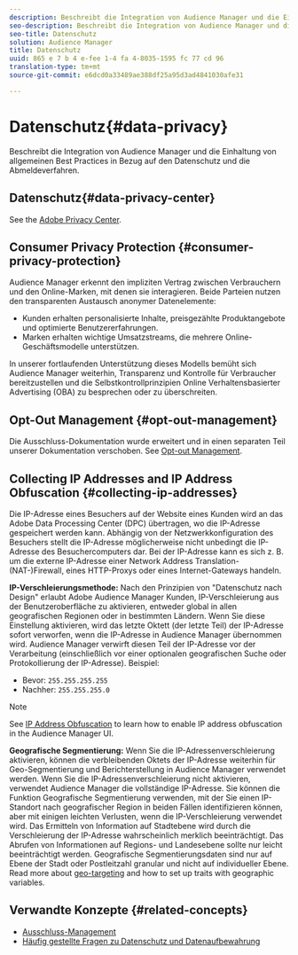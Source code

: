 ```yaml
---
description: Beschreibt die Integration von Audience Manager und die Einhaltung von allgemeinen Best Practices in Bezug auf den Datenschutz und die Abmeldeverfahren.
seo-description: Beschreibt die Integration von Audience Manager und die Einhaltung von allgemeinen Best Practices in Bezug auf den Datenschutz und die Abmeldeverfahren.
seo-title: Datenschutz
solution: Audience Manager
title: Datenschutz
uuid: 865 e 7 b 4 e-fee 1-4 fa 4-8035-1595 fc 77 cd 96
translation-type: tm+mt
source-git-commit: e6dcd0a33489ae388df25a95d3ad4841030afe31

---
```



# Datenschutz{#data-privacy}

Beschreibt die Integration von Audience Manager und die Einhaltung von allgemeinen Best Practices in Bezug auf den Datenschutz und die Abmeldeverfahren.

## Datenschutz{#data-privacy-center}

See the [Adobe Privacy Center](https://www.adobe.com/privacy/opt-out.html).

## Consumer Privacy Protection {#consumer-privacy-protection}

Audience Manager erkennt den impliziten Vertrag zwischen Verbrauchern und den Online-Marken, mit denen sie interagieren. Beide Parteien nutzen den transparenten Austausch anonymer Datenelemente:

* Kunden erhalten personalisierte Inhalte, preisgezählte Produktangebote und optimierte Benutzererfahrungen.
* Marken erhalten wichtige Umsatzstreams, die mehrere Online-Geschäftsmodelle unterstützen.

In unserer fortlaufenden Unterstützung dieses Modells bemüht sich Audience Manager weiterhin, Transparenz und Kontrolle für Verbraucher bereitzustellen und die Selbstkontrollprinzipien Online Verhaltensbasierter Advertising (OBA) zu besprechen oder zu überschreiten.

## Opt-Out Management {#opt-out-management}

Die Ausschluss-Dokumentation wurde erweitert und in einen separaten Teil unserer Dokumentation verschoben. See [Opt-out Management](../../overview/data-security-and-privacy/opt-out-management.md).

<!-- 

<p>  </p>
<table id="table_A1FF33B328BD451FAFF6C6B8422F928B"> 
 <tgroup cols="2">
  <colspec colnum="1" colname="col1" colwidth="1.00*" />
  <colspec colnum="2" colname="col2" colwidth="2.74*" />
  <thead> 
   <tr> 
    <th colname="col1" class="entry"> Opt-Out For </th> 
    <th colname="col2" class="entry"> Description </th> 
   </tr>
  </thead> 
  <tbody> 
   <tr> 
    <td colname="col1"> <p>Adobe Experience Cloud </p> </td> 
    <td colname="col2"> <p>The <a href="https://www.adobe.com/privacy/opt-out.html#customeruse" format="http" scope="external"> Your Privacy Choices page</a> provides 1-click features that let you control and opt-out of data collection by the Adobe Experience Cloud advertising solutions (including Audience Manager). Specifically, see the <a href="https://www.adobe.com/privacy/opt-out.html#customeruse" format="http" scope="external"> business customer section</a> of the Privacy Choices page. </p> </td> 
   </tr> 
   <tr> 
    <td colname="col1"> <p>Browsers that do not support third-party cookies </p> </td> 
    <td colname="col2"> <p>See <a href="../../features/declared-ids.md#declared-id-targeting"> Declared ID Targeting</a>. </p> </td> 
   </tr> 
   <tr> 
    <td colname="col1"> <p>Mobile devices </p> </td> 
    <td colname="col2"> <p>See the opt-out and privacy settings for: </p> <p> 
      <ul id="ul_86EFAB879215403D937B5148C26A41D9"> 
       <li id="li_C0B544E8F4FE473B94A5436D3A60BDB1"><a href="https://marketing.adobe.com/resources/help/en_US/mobile/android/privacy.html" format="https" scope="external"> Android devices</a> </li> 
       <li id="li_26C787BAB729499A9FEDF055E9AB0637"><a href="https://marketing.adobe.com/resources/help/en_US/mobile/ios/privacy.html" format="https" scope="external"> iOS devices</a> </li> 
      </ul> </p> </td> 
   </tr> 
  </tbody> 
 </tgroup> 
</table>

 -->

## Collecting IP Addresses and IP Address Obfuscation {#collecting-ip-addresses}

<!-- 

Adobe has enabled processes and offers settings that allow customers to use Audience Manager in compliance with applicable data privacy laws.

-->

Die IP-Adresse eines Besuchers auf der Website eines Kunden wird an das Adobe Data Processing Center (DPC) übertragen, wo die IP-Adresse gespeichert werden kann. Abhängig von der Netzwerkkonfiguration des Besuchers stellt die IP-Adresse möglicherweise nicht unbedingt die IP-Adresse des Besuchercomputers dar. Bei der IP-Adresse kann es sich z. B. um die externe IP-Adresse einer Network Address Translation-(NAT-)Firewall, eines HTTP-Proxys oder eines Internet-Gateways handeln.

**IP-Verschleierungsmethode:** Nach den Prinzipien von "Datenschutz nach Design" erlaubt Adobe Audience Manager Kunden, IP-Verschleierung aus der Benutzeroberfläche zu aktivieren, entweder global in allen geografischen Regionen oder in bestimmten Ländern. Wenn Sie diese Einstellung aktivieren, wird das letzte Oktett (der letzte Teil) der IP-Adresse sofort verworfen, wenn die IP-Adresse in Audience Manager übernommen wird. Audience Manager verwirft diesen Teil der IP-Adresse vor der Verarbeitung (einschließlich vor einer optionalen geografischen Suche oder Protokollierung der IP-Adresse). Beispiel:

* Bevor: `255.255.255.255`
* Nachher: `255.255.255.0`

>[!NOTE]
>
>See [IP Address Obfuscation](/help/using/features/administration/ip-obfuscation.md) to learn how to enable IP address obfuscation in the Audience Manager UI.

**Geografische Segmentierung:** Wenn Sie die IP-Adressenverschleierung aktivieren, können die verbleibenden Oktets der IP-Adresse weiterhin für Geo-Segmentierung und Berichterstellung in Audience Manager verwendet werden. Wenn Sie die IP-Adressenverschleierung nicht aktivieren, verwendet Audience Manager die vollständige IP-Adresse. Sie können die Funktion Geografische Segmentierung verwenden, mit der Sie einen IP-Standort nach geografischer Region in beiden Fällen identifizieren können, aber mit einigen leichten Verlusten, wenn die IP-Verschleierung verwendet wird. Das Ermitteln von Information auf Stadtebene wird durch die Verschleierung der IP-Adresse wahrscheinlich merklich beeinträchtigt. Das Abrufen von Informationen auf Regions- und Landesebene sollte nur leicht beeinträchtigt werden. Geografische Segmentierungsdaten sind nur auf Ebene der Stadt oder Postleitzahl granular und nicht auf individueller Ebene. Read more about [geo-targeting](/help/using/features/traits/trait-geotarget-keys.md) and how to set up traits with geographic variables.

## Verwandte Konzepte {#related-concepts}

* [Ausschluss-Management](/help/using/overview/data-security-and-privacy/opt-out-management.md)
* [Häufig gestellte Fragen zu Datenschutz und Datenaufbewahrung](/help/using/faq/faq-privacy.md)